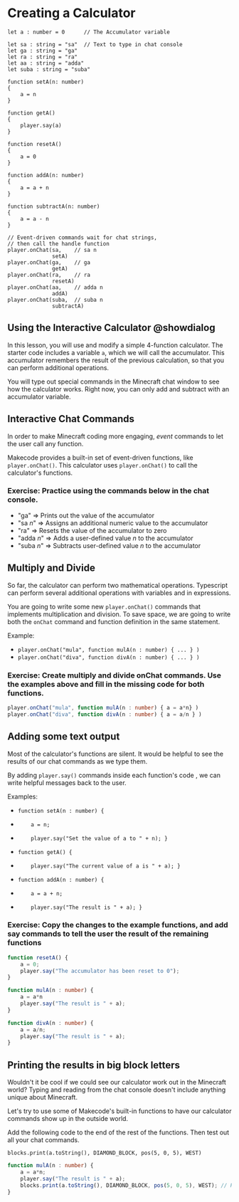 # Creating a Calculator

```template
let a : number = 0      // The Accumulator variable

let sa : string = "sa"  // Text to type in chat console
let ga : string = "ga"
let ra : string = "ra"
let aa : string = "adda"
let suba : string = "suba"

function setA(n: number)
{ 
    a = n
}

function getA()
{ 
    player.say(a)
}

function resetA()
{ 
    a = 0
}

function addA(n: number)
{ 
    a = a + n 
}

function subtractA(n: number)
{ 
    a = a - n
}

// Event-driven commands wait for chat strings,
// then call the handle function
player.onChat(sa,    // sa n
              setA)
player.onChat(ga,    // ga
              getA)
player.onChat(ra,    // ra
              resetA)
player.onChat(aa,    // adda n
              addA)
player.onChat(suba,  // suba n
              subtractA)
```

## Using the Interactive Calculator @showdialog

In this lesson, you will use and modify a simple 4-function calculator. The starter code includes a variable ``a``, which we will call the accumulator. This accumulator remembers the result of the previous calculation, so that you can perform additional operations.  

You will type out special commands in the Minecraft chat window to see how the calculator works. Right now, you can only add and subtract with an accumulator variable.

## Interactive Chat Commands

In order to make Minecraft coding more engaging, *event* commands to let the user call any function. 

Makecode provides a built-in set of event-driven functions, like ``player.onChat()``. This calculator uses ``player.onChat()`` to call the calculator's functions.

### Exercise: Practice using the commands below in the chat console.

- "ga"       => Prints out the value of the accumulator
- "sa *n*"   => Assigns an additional numeric value to the accumulator
- "ra"       => Resets the value of the accumulator to zero
- "adda *n*" => Adds a user-defined value *n* to the accumulator
- "suba *n*" => Subtracts user-defined value *n* to the accumulator

## Multiply and Divide

So far, the calculator can perform two mathematical operations. Typescript can perform several additional operations with variables and in expressions.

You are going to write some new ``player.onChat()`` commands that implements multiplication and division. To save space, we are going to write both the ``onChat`` command and function definition in the same statement.

Example: 
- ``player.onChat("mula", function mulA(n : number) { ... } )``
- ``player.onChat("diva", function divA(n : number) { ... } )``

### Exercise: Create multiply and divide onChat commands. Use the examples above and fill in the missing code for both functions.

```typescript
player.onChat("mula", function mulA(n : number) { a = a*n} )
player.onChat("diva", function divA(n : number) { a = a/n } )
```

## Adding some text output

Most of the calculator's functions are silent. It would be helpful to see the results of our chat commands as we type them.

By adding ``player.say()`` commands inside each function's code , we can write helpful messages back to the user. 

Examples:
- ``function setA(n : number) {``
- ``    a = n;``
- ``    player.say("Set the value of a to " + n); }``

- ``function getA() {``
- ``    player.say("The current value of a is " + a); }``

- ``function addA(n : number) {``
- ``    a = a + n;``
- ``    player.say("The result is " + a); }``

### Exercise: Copy the changes to the example functions, and add say commands to tell the user the result of the remaining functions

```typescript
function resetA() {
	a = 0;
	player.say("The accumulator has been reset to 0");
}

function mulA(n : number) {
	a = a*n
	player.say("The result is " + a);
}

function divA(n : number) {
	a = a/n;
	player.say("The result is " + a);
}
```

## Printing the results in big block letters

Wouldn't it be cool if we could see our calculator work out in the Minecraft world? Typing and reading from the chat console doesn't include anything unique about Minecraft.

Let's try to use some of Makecode's built-in functions to have our calculator commands show up in the outside world.

Add the following code to the end of the rest of the functions. Then test out all your chat commands.

``blocks.print(a.toString(), DIAMOND_BLOCK, pos(5, 0, 5), WEST)``

```typescript
function mulA(n : number) {
	a = a*n;
	player.say("The result is " + a);
	blocks.print(a.toString(), DIAMOND_BLOCK, pos(5, 0, 5), WEST); // Here!
}
```
